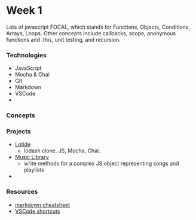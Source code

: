 # Week 1

Lots of javascript FOCAL, which stands for Functions, Objects, Conditions, Arrays, Loops. Other concepts include callbacks, scope, anonymous functions and .this, unit testing, and recursion.

### Technologies
- JavaScript
- Mocha & Chai
- Git
- Markdown
- VSCode
- 

### Concepts


### Projects
- [Lotide](https://github.com/DexTheFish/lotide)
  - lodash clone. JS, Mocha, Chai.
- [Music Library](https://gist.github.com/DexTheFish/0eaa684daea3ff4115d0dd3be203c3f4)
  - write methods for a complex JS object representing songs and playlists
- 


### Resources
- [markdown cheatsheet](https://github.com/adam-p/markdown-here/wiki/Markdown-Cheatsheet)
- [VSCode shortcuts](https://code.visualstudio.com/shortcuts/keyboard-shortcuts-windows.pdf)